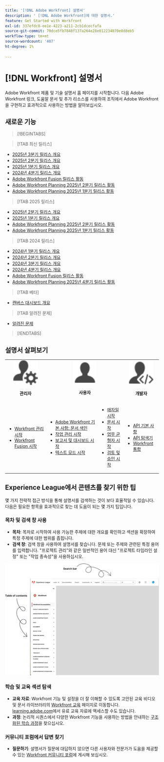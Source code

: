 ```yaml
---
title: '[!DNL Adobe Workfront] 설명서'
description: ' [!DNL Adobe Workfront]에 대한 설명서.'
feature: Get Started with Workfront
exl-id: 337efdc8-ee1e-4223-a211-2cb1dcecfafa
source-git-commit: 70dce5fb7848f137a264e28e012234870e8d8eb5
workflow-type: tm+mt
source-wordcount: '407'
ht-degree: 1%

---
```


# [!DNL Workfront] 설명서

Adobe Workfront 제품 및 기술 설명서 홈 페이지를 시작합니다. 다음 Adobe Workfront 링크, 도움말 문서 및 추가 리소스를 사용하여 조직에서 Adobe Workfront을 구현하고 효과적으로 사용하는 방법을 알아보십시오.

## 새로운 기능

>[!BEGINTABS]

>[!TAB 최신 릴리스]

* [2025년 3분기 릴리스 개요](/help/quicksilver/product-announcements/product-releases/25-q3-release-activity/25-q3-release-overview.md)
* [2025년 2분기 릴리스 개요](/help/quicksilver/product-announcements/product-releases/25-q2-release-activity/25-q2-release-overview.md)
* [2025년 1분기 릴리스 개요](/help/quicksilver/product-announcements/product-releases/25-q1-release-activity/25-q1-release-overview.md)
* [2024년 4분기 릴리스 개요](/help/quicksilver/product-announcements/product-releases/24-q4-release-activity/24-q4-release-overview.md)
* [Adobe Workfront Fusion 릴리스 활동](https://experienceleague.adobe.com/en/docs/workfront-fusion/using/fusion-release-activity/fusion-release-activity)
* [Adobe Workfront Planning 2025년 2분기 릴리스 활동](/help/quicksilver/product-announcements/product-releases/planning-release-activity/planning-release-activity-25-q2.md)
* [Adobe Workfront Planning 2025년 1분기 릴리스 활동](/help/quicksilver/product-announcements/product-releases/planning-release-activity/planning-release-activity-25-q1.md)

>[!TAB 2025 릴리스]

* [2025년 2분기 릴리스 개요](/help/quicksilver/product-announcements/product-releases/25-q2-release-activity/25-q2-release-overview.md)
* [2025년 1분기 릴리스 개요](/help/quicksilver/product-announcements/product-releases/25-q1-release-activity/25-q1-release-overview.md)
* [Adobe Workfront Planning 2025년 2분기 릴리스 활동](/help/quicksilver/product-announcements/product-releases/planning-release-activity/planning-release-activity-25-q2.md)
* [Adobe Workfront Planning 2025년 1분기 릴리스 활동](/help/quicksilver/product-announcements/product-releases/planning-release-activity/planning-release-activity-25-q1.md)


>[!TAB 2024 릴리스]

* [2024년 1분기 릴리스 개요](/help/quicksilver/product-announcements/product-releases/24-q1-release-activity/24-q1-release-overview.md)
* [2024년 2분기 릴리스 개요](/help/quicksilver/product-announcements/product-releases/24-q2-release-activity/24-q2-release-overview.md)
* [2024년 3분기 릴리스 개요](/help/quicksilver/product-announcements/product-releases/24-q3-release-activity/24-q3-release-overview.md)
* [2024년 4분기 릴리스 개요](/help/quicksilver/product-announcements/product-releases/24-q4-release-activity/24-q4-release-overview.md)
* [Adobe Workfront Fusion 릴리스 활동](https://experienceleague.adobe.com/en/docs/workfront-fusion/using/fusion-release-activity/fusion-release-activity)
* [Adobe Workfront Planning 2025년 4분기 릴리스 활동](/help/quicksilver/product-announcements/product-releases/planning-release-activity/planning-release-activity-24-q4.md)

>[!TAB 베타]

* [캔버스 대시보드 개요](/help/quicksilver/reports-and-dashboards/dashboards/creating-and-managing-dashboards/canvas-dashboards-overview.md)

>[!TAB 알려진 문제]

* [알려진 문제](https://experienceleague.adobe.com/en/docs/workfront-known-issues/issues/overview)


>[!ENDTABS]


## 설명서 살펴보기

<table>

<tr>
    <td style="text-align: center;"><img src="assets/admin.svg" style="width: 80px; height: 80px;"><p><b>관리자</b></p></td>
    <td colspan="2" style="text-align: center;"><img src="assets/user.svg" style="width: 75px; height: 75px;"><p><b>사용자</b></p></td>
    <td style="text-align: center;"><img src="assets/developer.svg" style="width: 80px; height: 80px;"><p><b>개발자</b></p></td>
  </tr>
  <tr>
    <td>
    <ul>
    <li><a href="/help/quicksilver/administration-and-setup/get-started-wf-administration/get-started-with-wf-administration.md">Workfront 관리 시작</a></li>
    <li><a href="https://experienceleague.adobe.com/en/docs/workfront-fusion/using/get-started-with-fusion/get-started-fusion-toc">Workfront Fusion 시작</li>
    </ul>
 </td>
    <td>
        <ul>
        <li><a href="/help/quicksilver/workfront-basics/workfront-basics.md">Adobe Workfront 기본 사항: 문서 색인</a></li>
        <li><a href="/help/quicksilver/manage-work/manage-work.md">작업 관리 시작</a></li>
        <li><a href="/help/quicksilver/reports-and-dashboards/reports-and-dashboards-overview.md">보고서 및 대시보드 시작</a></li>
        <li><a href="/help/quicksilver/reports-and-dashboards/reports/text-mode/text-mode-resources.md">텍스트 모드 시작</a></li>
        </ul>
    </td>
    <td><ul>
        <li><a href="/help/quicksilver/agile/agile-overview.md">애자일 시작</a></li>
        <li><a href="/help/quicksilver/documents/documents-overview.md">문서 시작</a></li>
        <li><a href="/help/quicksilver/resource-mgmt/workload-balancer/workload-balancer.md">업무 균형자 시작</a></li>
        <li><a href="/help/quicksilver/resource-mgmt/workload-balancer/overview-workload-balancer.md">검토 및 승인 시작</a></li>
        </ul></td>
    <td><ul>
        <li><a href="/help/quicksilver/wf-api/general/api-basics.md">API 기본 사항</a></li>
        <li><a href="https://developer.adobe.com/workfront/api-explorer/">API 탐색기</a></li>
        <li><a href="/help/quicksilver/workfront-integrations-and-apps/workfront-integrations.md">Workfront 통합</a></li>
        </ul></td>
  </tr>
</table>

## Experience League에서 콘텐츠를 찾기 위한 팁

몇 가지 전략적 접근 방식을 통해 설명서를 검색하는 것이 보다 효율적일 수 있습니다. 다음은 필요한 항목을 효과적으로 찾는 데 도움이 되는 몇 가지 팁입니다.

### 목차 및 검색 창 사용

* **목차**: 목차로 시작하여 사용 가능한 주제에 대한 개요를 확인하고 섹션을 확장하여 특정 주제에 대한 범위를 좁힙니다.
* **검색 창**: 검색 창을 사용하여 설명서를 찾습니다. 문제 또는 주제와 관련된 특정 용어를 입력합니다. &quot;프로젝트 관리&quot;와 같은 일반적인 용어 대신 &quot;프로젝트 타임라인 설정&quot; 또는 &quot;작업 종속성&quot;을 사용하십시오.

![](assets/exl-site-nav.png)

### 학습 및 교육 섹션 탐색

* **교육 자료**: Workfront 기능 및 설정을 더 잘 이해할 수 있도록 고안된 교육 비디오 및 문서 라이브러리의 [Workfront 교육](https://experienceleague.adobe.com/en/browse/workfront) 페이지로 이동합니다. [learning.adobe.com](https://learning.adobe.com/)에서 유료 교육 자료에 액세스할 수도 있습니다.
* **과정**: 논리적 시퀀스에서 다양한 Workfront 기능을 사용하는 방법을 안내하는 [구조화된 학습 과정](https://experienceleague.adobe.com/home?Solution=Workfront#courses)을 찾으십시오.

### 커뮤니티 포럼에서 답변 찾기

* **질문하기**: 설명서가 질문에 대답하지 않으면 다른 사용자와 전문가가 도움을 제공할 수 있는 [Workfront 커뮤니티 포럼](https://experienceleaguecommunities.adobe.com/t5/workfront/ct-p/workfront?profile.language=en)에 게시해 보십시오.